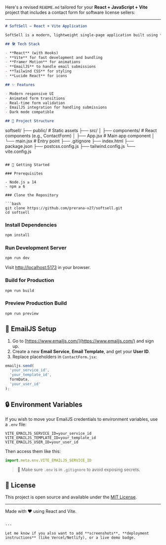 Here's a revised `README.md` tailored for your **React + JavaScript + Vite** project that includes a contact form for software license sellers:

---

```md
# SoftSell – React + Vite Application

SoftSell is a modern, lightweight single-page application built using **React** and **Vite**. This project is designed to help software license sellers get in touch with your team via a clean, animated contact form.

## 🛠️ Tech Stack

- **React** (with Hooks)
- **Vite** for fast development and bundling
- **Framer Motion** for animations
- **EmailJS** to handle email submissions
- **Tailwind CSS** for styling
- **Lucide React** for icons

## ✨ Features

- Modern responsive UI
- Animated form transitions
- Real-time form validation
- EmailJS integration for handling submissions
- Dark mode compatible

## 📁 Project Structure

```

softsell/
├── public/              # Static assets
├── src/
│   ├── components/      # React components (e.g., ContactForm)
│   ├── App.jsx          # Main app component
│   └── main.jsx         # Entry point
├── .gitignore
├── index.html
├── package.json
├── postcss.config.js
├── tailwind.config.js
└── vite.config.js

````

## 🚀 Getting Started

### Prerequisites

- Node.js ≥ 14
- npm ≥ 6

### Clone the Repository

```bash
git clone https://github.com/prerana-v27/softsell.git
cd softsell
````

### Install Dependencies

```bash
npm install
```

### Run Development Server

```bash
npm run dev
```

Visit [http://localhost:5173](http://localhost:5173) in your browser.

### Build for Production

```bash
npm run build
```

### Preview Production Build

```bash
npm run preview
```

## 📨 EmailJS Setup

1. Go to [https://www.emailjs.com/](https://www.emailjs.com/) and sign up.
2. Create a new **Email Service**, **Email Template**, and get your **User ID**.
3. Replace placeholders in `ContactForm.jsx`:

```js
emailjs.send(
  'your_service_id',
  'your_template_id',
  formData,
  'your_user_id'
);
```

## 🔒 Environment Variables

If you wish to move your EmailJS credentials to environment variables, use a `.env` file:

```env
VITE_EMAILJS_SERVICE_ID=your_service_id
VITE_EMAILJS_TEMPLATE_ID=your_template_id
VITE_EMAILJS_USER_ID=your_user_id
```

Then access them like this:

```js
import.meta.env.VITE_EMAILJS_SERVICE_ID
```

> 🔐 Make sure `.env` is in `.gitignore` to avoid exposing secrets.

## 🧾 License

This project is open source and available under the [MIT License](LICENSE).

---

Made with ❤️ using React and Vite.

```

---

Let me know if you also want to add **screenshots**, **deployment instructions** (like Vercel/Netlify), or a live demo badge.
```

